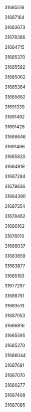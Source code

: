 31685516

31687164

31683673

31678366

31684715

31685370

31685592

31685062

31685364

31685682

31691339

31691492

31691428

31686646

31691496

31685820

31684919

31687284

31679836

31684390

31687354

31678462

31686162

31676510

31686037

31683659

31683877

31685183

31677297

31686761

31683513

31687053

31686816

31665595

31685270

31686044

31687691

31687070

31680277

31687408

31687085

